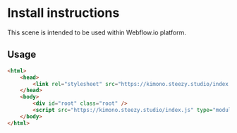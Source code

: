 # Install instructions

This scene is intended to be used within Webflow.io platform.

## Usage
```html
<html>
    <head>
        <link rel="stylesheet" src="https://kimono.steezy.studio/index.css" />
    </head>
    <body>
        <div id="root" class="root" />
        <script src="https://kimono.steezy.studio/index.js" type="module"></script>
    </body>
</html>
```
